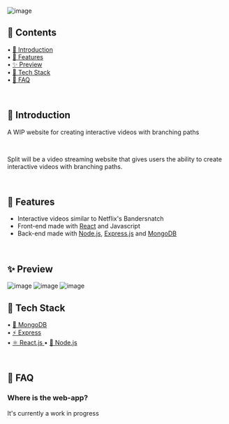 ![image](https://user-images.githubusercontent.com/84760072/191125147-4757d7f4-6896-4a07-96a8-e463d0be0ed2.png)


<h2>📖 Contents</h2>

• [🤘  Introduction](https://github.com/hwelsters/whine/blob/main/README.md#--introduction)  
• [🍟 Features  ](https://github.com/hwelsters/whine#-features)  
• [✨ Preview  ](https://github.com/hwelsters/whine#-preview--)  
• [🥞 Tech Stack  ](https://github.com/hwelsters/whine#-tech-stack)  
• [🤔 FAQ  ](https://github.com/hwelsters/whine#-faq--)  

<br/>

<h2>🤘  Introduction</h2>
<p>A WIP website for creating interactive videos with branching paths</p>
<br/>

Split will be a video streaming website that gives users the ability to create interactive videos with branching paths.

<br/>
<h2>🍟 Features</h2>

- Interactive videos similar to Netflix's Bandersnatch
- Front-end made with [React](https://en.wikipedia.org/wiki/React_(JavaScript_library)) and Javascript  
- Back-end made with [Node.js](https://en.wikipedia.org/wiki/Node.js), [Express.js](https://en.wikipedia.org/wiki/Express.js) and [MongoDB](https://en.wikipedia.org/wiki/MongoDB)

<br/>
<h2>✨ Preview  </h2>

![image](https://user-images.githubusercontent.com/84760072/191128603-1dd25c51-a5f9-4ce8-92fb-07759bb76bfd.png)
![image](https://user-images.githubusercontent.com/84760072/191128646-84387a48-dc13-4994-a0da-29bd6853f20b.png)
![image](https://user-images.githubusercontent.com/84760072/191128795-4f5f14ac-9d32-42bb-a177-bc731a8e9812.png)


<h2>🥞 Tech Stack</h2>

• [🌿 MongoDB](https://en.wikipedia.org/wiki/MongoDB)  
• [⚡ Express  ](https://en.wikipedia.org/wiki/Express.js)  
• [⚛️ React.js  ](https://en.wikipedia.org/wiki/React_(JavaScript_library))  
• [🔗 Node.js  ](https://en.wikipedia.org/wiki/Node.js)  


<br/>
<h2>🤔 FAQ  </h2>

### Where is the web-app?  
It's currently a work in progress
